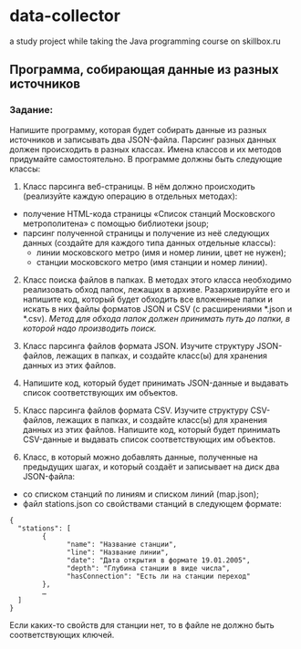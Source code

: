# data-collector
a study project while taking the Java programming course on skillbox.ru

## Программа, собирающая данные из разных источников

### Задание:

Напишите программу, которая будет собирать данные из разных источников и записывать два JSON-файла. Парсинг разных данных должен происходить в разных классах. 
Имена классов и их методов придумайте самостоятельно. В программе должны быть следующие классы:

1. Класс парсинга веб-страницы. В нём должно происходить (реализуйте каждую операцию в отдельных методах):
- получение HTML-кода страницы «Список станций Московского метрополитена» с помощью библиотеки jsoup;
- парсинг полученной страницы и получение из неё следующих данных (создайте для каждого типа данных отдельные классы):
  + линии московского метро (имя и номер линии, цвет не нужен);
  + станции московского метро (имя станции и номер линии).

2. Класс поиска файлов в папках. В методах этого класса необходимо реализовать обход папок, лежащих в архиве. 
Разархивируйте его и напишите код, который будет обходить все вложенные папки и искать в них файлы форматов JSON и CSV (с расширениями *.json и *.csv). 
*Метод для обхода папок должен принимать путь до папки, в которой надо производить поиск.*

3. Класс парсинга файлов формата JSON. Изучите структуру JSON-файлов, лежащих в папках, и создайте класс(ы) для хранения данных из этих файлов. 
4. Напишите код, который будет принимать JSON-данные и выдавать список соответствующих им объектов.
5. Класс парсинга файлов формата CSV. Изучите структуру CSV-файлов, лежащих в папках, и создайте класс(ы) для хранения данных из этих файлов. 
Напишите код, который будет принимать CSV-данные и выдавать список соответствующих им объектов.

6. Класс, в который можно добавлять данные, полученные на предыдущих шагах, и который создаёт и записывает на диск два JSON-файла:
  + со списком станций по линиям и списком линий (map.json);
  + файл stations.json со свойствами станций в следующем формате:
  ```
  {
    "stations": [
          {
                "name": "Название станции",
                "line": "Название линии",
                "date": "Дата открытия в формате 19.01.2005",
                "depth": "Глубина станции в виде числа",
                "hasConnection": "Есть ли на станции переход"
          },
          …
    ]
  }
  ```
  Если каких-то свойств для станции нет, то в файле не должно быть соответствующих ключей.

